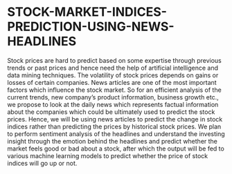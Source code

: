 # STOCK-MARKET-INDICES-PREDICTION-USING-NEWS-HEADLINES
Stock prices are hard to predict based on some expertise through previous trends or past prices and hence need the help of artificial intelligence and data mining techniques. The volatility of stock prices depends on gains or losses of certain companies. News articles are one of the most important factors which influence the stock market. So for an efficient analysis of the current trends, new company’s product information, business growth etc., we propose to look at the daily news which represents factual information about the companies which could be ultimately used to predict the stock prices. Hence, we will be using news articles to predict the change in stock indices rather than predicting the prices by historical stock prices. We plan to perform sentiment analysis of the headlines and understand the investing insight through the emotion behind the headlines and predict whether the market feels good or bad about a stock, after which the output will be fed to various machine learning models to predict whether the price of stock indices will go up or not.

